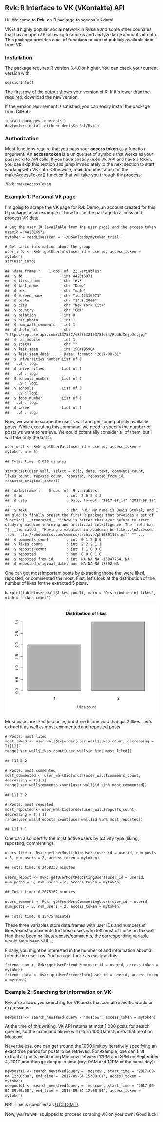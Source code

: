 Rvk: R Interface to VK (VKontakte) API
--------------------------------------

Hi! Welcome to **Rvk**, an R package to access VK data!

VK is a highly popular social network in Russia and some other countries
that has an open API allowing to access and analyze large amounts of
data. This package provides a set of functions to extract publicly
available data from VK.

### Installation

The package requires R version 3.4.0 or higher. You can check your
current version with:

    sessionInfo()

The first row of the output shows your version of R. If it's lower than
the required, download the new version.

If the version requirement is satistied, you can easily install the
package from GitHub:

    install.packages('devtools')
    devtools::install_github('denisStukal/Rvk')

### Authorization

Most functions require that you pass your **access token** as a function
argument. An **access token** is a unique set of symbols that works as
your password to API calls. If you have already used VK API and have a
token, you can skip this section and jump immediately to the next
section to start working with VK data. Otherwise, read documentation for
the makeAccessToken() function that will take you through the process:

    ?Rvk::makeAccessToken

### Example 1: Personal VK page

I'm going to scrape the VK page for Rvk Demo, an account created for
this R package, as an example of how to use the package to access and
process VK data.

    # Set the user ID (available from the user page) and the access token
    userid = 442316971 
    mytoken = readLines(con = '~/Downloads/mytoken_trial')

    # Get basic information about the group
    user_info <- Rvk::getUserInfo(user_id = userid, access_token = mytoken)
    str(user_info)

    ## 'data.frame':    1 obs. of  22 variables:
    ##  $ id                 : int 442316971
    ##  $ first_name         : chr "Rvk"
    ##  $ last_name          : chr "Demo"
    ##  $ sex                : chr "male"
    ##  $ screen_name        : chr "id442316971"
    ##  $ bdate              : chr "14.8.2000"
    ##  $ city               : chr "New York City"
    ##  $ country            : chr "США"
    ##  $ relation           : int 0
    ##  $ has_photo          : int 1
    ##  $ num_wall_comments  : int 1
    ##  $ photo_url          : chr "https://pp.userapi.com/c837532/v837532153/58c54/Pbb6JXejpJc.jpg"
    ##  $ has_mobile         : int 1
    ##  $ status             : chr ""
    ##  $ last_seen          : int 1504195904
    ##  $ last_seen_date     : Date, format: "2017-08-31"
    ##  $ universities_number:List of 1
    ##   ..$ : logi 
    ##  $ universities       :List of 1
    ##   ..$ : logi 
    ##  $ schools_number     :List of 1
    ##   ..$ : logi 
    ##  $ schools            :List of 1
    ##   ..$ : logi 
    ##  $ jobs_number        :List of 1
    ##   ..$ : logi 
    ##  $ career             :List of 1
    ##   ..$ : logi

Now, we want to scrape the user's wall and get some publicly available
posts. While executing this command, we need to specify the number of
posts we want to retrieve. We could potentially consider all of them,
but I will take only the last 5.

    user_wall <- Rvk::getUserWall(user_id = userid, access_token = mytoken, n = 5)

    ## Total time: 0.029 minutes

    str(subset(user_wall, select = c(id, date, text, comments_count, likes_count, reposts_count, reposted, reposted_from_id, reposted_original_date)))

    ## 'data.frame':    5 obs. of  9 variables:
    ##  $ id                    : int  2 6 5 4 3
    ##  $ date                  : Date, format: "2017-08-14" "2017-08-15" ...
    ##  $ text                  : chr  "Hi! My name is Denis Stukal, and I am glad to finally preset the first R package that provides a set of functio"| __truncated__ "\"Now is better than ever before to start studying machine learning and artificial intelligence. The field has "| __truncated__ "Having a vacation in academia be like...\nAccessed from: http://phdcomics.com/comics/archive/phd080117s.gif" "" ...
    ##  $ comments_count        : int  0 1 2 0 0
    ##  $ likes_count           : int  2 2 2 1 1
    ##  $ reposts_count         : int  1 1 0 0 0
    ##  $ reposted              : num  0 0 0 1 0
    ##  $ reposted_from_id      : int  NA NA NA -138477641 NA
    ##  $ reposted_original_date: num  NA NA NA 17392 NA

One can get most important posts by extracting those that were liked,
reposted, or commented the most. First, let's look at the distribution
of the number of likes for the extracted 5 posts.

    barplot(table(user_wall$likes_count), main = 'Distribution of likes', xlab = 'Likes count')

![](README_files/figure-markdown_strict/unnamed-chunk-5-1.png)

Most posts are liked just once, but there is one post that got 2 likes.
Let's extract it as well as most commented and reposted posts.

    # Posts: most liked
    most_liked <- user_wall$id[order(user_wall$likes_count, decreasing = T)][1]
    range(user_wall$likes_count[user_wall$id %in% most_liked])

    ## [1] 2 2

    # Posts: most commented
    most_commented <- user_wall$id[order(user_wall$comments_count, decreasing = T)][1]
    range(user_wall$comments_count[user_wall$id %in% most_commented])

    ## [1] 2 2

    # Posts: most reposted
    most_reposted <- user_wall$id[order(user_wall$reposts_count, decreasing = T)][1]
    range(user_wall$reposts_count[user_wall$id %in% most_reposted])

    ## [1] 1 1

One can also identify the most active users by activity type (liking,
reposting, commenting).

    users_like <- Rvk::getUserMostLikingUsers(user_id = userid, num_posts = 5, num_users = 2, access_token = mytoken)

    ## Total time: 0.3458333 minutes

    users_repost <- Rvk::getUserMostRepostingUsers(user_id = userid, num_posts = 5, num_users = 2, access_token = mytoken)

    ## Total time: 0.2075167 minutes

    users_comment <- Rvk::getUserMostCommentingUsers(user_id = userid, num_posts = 5, num_users = 2, access_token = mytoken)

    ## Total time: 0.15475 minutes

These three variables store data.frames with user IDs and numbers of
likes/reposts/comments for those users who left most of those on the
wall. Had there been no likes/reposts/comments, the corresponding
variable would have been NULL.

Finally, you might be interested in the number of and information about
all friends the user has. You can get those as easily as this:

    friends_num <- Rvk::getUserFriendsNum(user_id = userid, access_token = mytoken)
    friends_data <- Rvk::getUserFriendsInfo(user_id = userid, access_token = mytoken)

### Example 2: Searching for information on VK

Rvk also allows you searching for VK posts that contain specific words
or expressions.

    newposts <- search_newsfeed(query = 'moscow', access_token = mytoken)

At the time of this writing, VK API returns at most 1,000 posts for
search queries, so the command above will return 1000 latest posts that
mention Moscow.

Nevertheless, one can get around the 1000 limit by iteratively
specifying an exact time period for posts to be retrieved. For example,
one can first extract all posts mentioning Moscow between 12PM and 3PM
on September 4, 2017; and then go deeper in time (say, 9AM and 12PM of
the same day):

    newposts1 <- search_newsfeed(query = 'moscow', start_time = '2017-09-04 12:00:00', end_time = '2017-09-04 15:00:00', access_token = mytoken)
    newposts1 <- search_newsfeed(query = 'moscow', start_time = '2017-09-04 09:00:00', end_time = '2017-09-04 12:00:00', access_token = mytoken)

NB! Time is specified as [UTC
(GMT)](https://en.wikipedia.org/wiki/Coordinated_Universal_Time).

Now, you're well equipped to proceed scraping VK on your own! Good luck!
